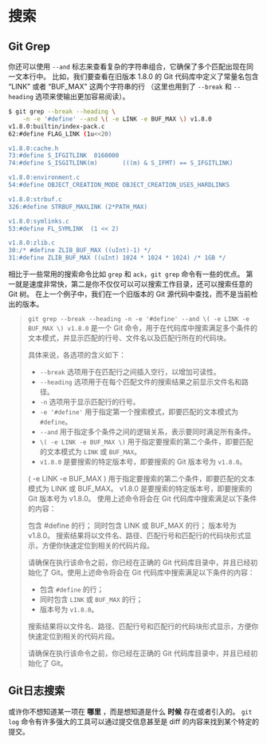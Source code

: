 # 搜索

## Git Grep

你还可以使用 `--and` 标志来查看复杂的字符串组合，它确保了多个匹配出现在同一文本行中。 比如，我们要查看在旧版本 1.8.0 的 Git 代码库中定义了常量名包含 “LINK” 或者 “BUF_MAX” 这两个字符串的行 （这里也用到了 `--break` 和 `--heading` 选项来使输出更加容易阅读）。

```bash
$ git grep --break --heading \
    -n -e '#define' --and \( -e LINK -e BUF_MAX \) v1.8.0
v1.8.0:builtin/index-pack.c
62:#define FLAG_LINK (1u<<20)

v1.8.0:cache.h
73:#define S_IFGITLINK  0160000
74:#define S_ISGITLINK(m)       (((m) & S_IFMT) == S_IFGITLINK)

v1.8.0:environment.c
54:#define OBJECT_CREATION_MODE OBJECT_CREATION_USES_HARDLINKS

v1.8.0:strbuf.c
326:#define STRBUF_MAXLINK (2*PATH_MAX)

v1.8.0:symlinks.c
53:#define FL_SYMLINK  (1 << 2)

v1.8.0:zlib.c
30:/* #define ZLIB_BUF_MAX ((uInt)-1) */
31:#define ZLIB_BUF_MAX ((uInt) 1024 * 1024 * 1024) /* 1GB */
```

相比于一些常用的搜索命令比如 `grep` 和 `ack`，`git grep` 命令有一些的优点。 第一就是速度非常快，第二是你不仅仅可以可以搜索工作目录，还可以搜索任意的 Git 树。 在上一个例子中，我们在一个旧版本的 Git 源代码中查找，而不是当前检出的版本。

> `git grep --break --heading -n -e '#define' --and \( -e LINK -e BUF_MAX \) v1.8.0` 是一个 Git 命令，用于在代码库中搜索满足多个条件的文本模式，并显示匹配的行号、文件名以及匹配行所在的代码块。
>
> 具体来说，各选项的含义如下：
>
> - `--break` 选项用于在匹配行之间插入空行，以增加可读性。
> - `--heading` 选项用于在每个匹配文件的搜索结果之前显示文件名和路径。
> - `-n` 选项用于显示匹配行的行号。
> - `-e '#define'` 用于指定第一个搜索模式，即要匹配的文本模式为 `#define`。
> - `--and` 用于指定多个条件之间的逻辑关系，表示要同时满足所有条件。
> - `\( -e LINK -e BUF_MAX \)` 用于指定要搜索的第二个条件，即要匹配的文本模式为 `LINK` 或 `BUF_MAX`。
> - `v1.8.0` 是要搜索的特定版本号，即要搜索的 Git 版本号为 `v1.8.0`。
>
> \( -e LINK -e BUF_MAX \) 用于指定要搜索的第二个条件，即要匹配的文本模式为 LINK 或 BUF_MAX。
> v1.8.0 是要搜索的特定版本号，即要搜索的 Git 版本号为 v1.8.0。
> 使用上述命令将会在 Git 代码库中搜索满足以下条件的内容：
>
> 包含 #define 的行；
> 同时包含 LINK 或 BUF_MAX 的行；
> 版本号为 v1.8.0。
> 搜索结果将以文件名、路径、匹配行号和匹配行的代码块形式显示，方便你快速定位到相关的代码片段。
>
> 请确保在执行该命令之前，你已经在正确的 Git 代码库目录中，并且已经初始化了 Git。使用上述命令将会在 Git 代码库中搜索满足以下条件的内容：
>
> - 包含 `#define` 的行；
> - 同时包含 `LINK` 或 `BUF_MAX` 的行；
> - 版本号为 `v1.8.0`。
>
> 搜索结果将以文件名、路径、匹配行号和匹配行的代码块形式显示，方便你快速定位到相关的代码片段。
>
> 请确保在执行该命令之前，你已经在正确的 Git 代码库目录中，并且已经初始化了 Git。



## Git日志搜索

或许你不想知道某一项在 **哪里** ，而是想知道是什么 **时候** 存在或者引入的。 `git log` 命令有许多强大的工具可以通过提交信息甚至是 diff 的内容来找到某个特定的提交。
